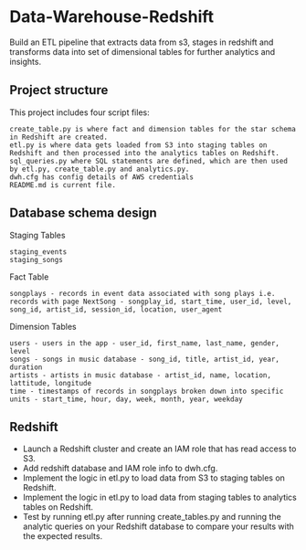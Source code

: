 # Data-Warehouse-Redshift
Build an ETL pipeline that extracts data from s3, stages in redshift and transforms data into set of dimensional tables for further analytics and insights.

## Project structure

This project includes four script files:

    create_table.py is where fact and dimension tables for the star schema in Redshift are created.
    etl.py is where data gets loaded from S3 into staging tables on Redshift and then processed into the analytics tables on Redshift.
    sql_queries.py where SQL statements are defined, which are then used by etl.py, create_table.py and analytics.py.
    dwh.cfg has config details of AWS credentials
    README.md is current file.
    
## Database schema design
Staging Tables

    staging_events
    staging_songs

Fact Table

    songplays - records in event data associated with song plays i.e. records with page NextSong - songplay_id, start_time, user_id, level, song_id, artist_id, session_id, location, user_agent

Dimension Tables

    users - users in the app - user_id, first_name, last_name, gender, level
    songs - songs in music database - song_id, title, artist_id, year, duration
    artists - artists in music database - artist_id, name, location, lattitude, longitude
    time - timestamps of records in songplays broken down into specific units - start_time, hour, day, week, month, year, weekday


## Redshift
- Launch a Redshift cluster and create an IAM role that has read access to S3.
- Add redshift database and IAM role info to dwh.cfg.
- Implement the logic in etl.py to load data from S3 to staging tables on Redshift.
- Implement the logic in etl.py to load data from staging tables to analytics tables on Redshift.
- Test by running etl.py after running create_tables.py and running the analytic queries on your Redshift database to compare your results with the expected results.
